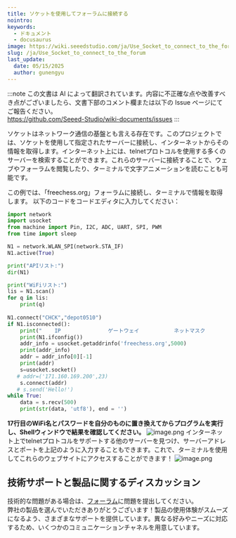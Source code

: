 ```yaml
---
title: ソケットを使用してフォーラムに接続する
nointro:
keywords:
  - ドキュメント
  - docusaurus
image: https://wiki.seeedstudio.com/ja/Use_Socket_to_connect_to_the_forum/
slug: /ja/Use_Socket_to_connect_to_the_forum
last_update:
  date: 05/15/2025
  author: gunengyu
---
```

:::note
この文書は AI によって翻訳されています。内容に不正確な点や改善すべき点がございましたら、文書下部のコメント欄または以下の Issue ページにてご報告ください。  
https://github.com/Seeed-Studio/wiki-documents/issues
:::

ソケットはネットワーク通信の基盤とも言える存在です。このプロジェクトでは、ソケットを使用して指定されたサーバーに接続し、インターネットからその情報を取得します。インターネット上には、telnetプロトコルを使用する多くのサーバーを検索することができます。これらのサーバーに接続することで、ウェブやフォーラムを閲覧したり、ターミナルで文字アニメーションを読むことも可能です。

この例では、「freechess.org」フォーラムに接続し、ターミナルで情報を取得します。
以下のコードをコードエディタに入力してください：
```python
import network
import usocket
from machine import Pin, I2C, ADC, UART, SPI, PWM
from time import sleep

N1 = network.WLAN_SPI(network.STA_IF)
N1.active(True)

print("APIリスト:")
dir(N1)

print("WiFiリスト:")
lis = N1.scan()
for q in lis:
    print(q)
    
N1.connect("CHCK","depot0510")
if N1.isconnected():
    print("    IP               ゲートウェイ           ネットマスク            MAC            SSID")
    print(N1.ifconfig())
    addr_info = usocket.getaddrinfo('freechess.org',5000)
    print(addr_info)
    addr = addr_info[0][-1]
    print(addr)
    s=usocket.socket()
   # addr=('171.160.169.200',23)
    s.connect(addr)
   # s.send('Hello!')
while True:
    data = s.recv(500)
    print(str(data, 'utf8'), end = '')
```
**17行目のWiFi名とパスワードを自分のものに置き換えてからプログラムを実行し、Shellウィンドウで結果を確認してください。**
![image.png](https://files.seeedstudio.com/wiki/Wio_RP2040_mini_Dev_Board-Onboard_Wifi/demo_20.png)
インターネット上でtelnetプロトコルをサポートする他のサーバーを見つけ、サーバーアドレスとポートを上記のように入力することもできます。これで、ターミナルを使用してこれらのウェブサイトにアクセスすることができます！
![image.png](https://files.seeedstudio.com/wiki/Wio_RP2040_mini_Dev_Board-Onboard_Wifi/demo_21.png)
## 

## 技術サポートと製品に関するディスカッション
技術的な問題がある場合は、[フォーラム](http://forum.seeedstudio.com/)に問題を提出してください。  
弊社の製品を選んでいただきありがとうございます！製品の使用体験がスムーズになるよう、さまざまなサポートを提供しています。異なる好みやニーズに対応するため、いくつかのコミュニケーションチャネルを用意しています。

<div class="button_tech_support_container">
<a href="https://forum.seeedstudio.com/" class="button_forum"></a> 
<a href="https://www.seeedstudio.com/contacts" class="button_email"></a>
</div>

<div class="button_tech_support_container">
<a href="https://discord.gg/eWkprNDMU7" class="button_discord"></a> 
<a href="https://github.com/Seeed-Studio/wiki-documents/discussions/69" class="button_discussion"></a>
</div>